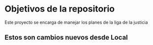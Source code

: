 # Objetivos de la repositorio

Este proyecto se encarga de manejar los planes de la liga de la justicia

## Estos son cambios nuevos desde Local

